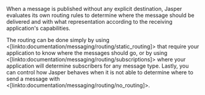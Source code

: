 <!--title:Routing Messages-->

When a message is published without any explicit destination, Jasper evaluates its own routing rules to determine
where the message should be delivered and with what representation according to the receiving application's capabilities.

The routing can be done simply by using <[linkto:documentation/messaging/routing/static_routing]> that require your application
to know where the messages should go, or by using <[linkto:documentation/messaging/routing/subscriptions]> where your application
will determine subscribers for any message type. Lastly, you can control how Jasper behaves when it is not able to determine where to
send a message with <[linkto:documentation/messaging/routing/no_routing]>.
